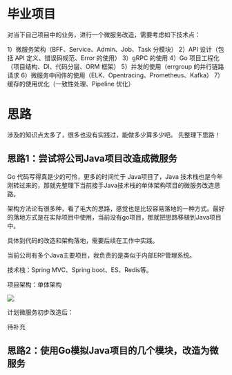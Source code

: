 
# 毕业项目

对当下自己项目中的业务，进行一个微服务改造，需要考虑如下技术点：

1）微服务架构（BFF、Service、Admin、Job、Task 分模块）
2）API 设计（包括 API 定义、错误码规范、Error 的使用）
3）gRPC 的使用
4）Go 项目工程化（项目结构、DI、代码分层、ORM 框架）
5）并发的使用（errgroup 的并行链路请求
6）微服务中间件的使用（ELK、Opentracing、Prometheus、Kafka）
7）缓存的使用优化（一致性处理、Pipeline 优化）


# 思路
涉及的知识点太多了，很多也没有实践过，能做多少算多少吧。
先整理下思路！

## 思路1：尝试将公司Java项目改造成微服务
Go 代码写得真是少的可怜，更多的时间忙于 Java项目了，Java 技术栈也是今年刚转过来的，那就先整理下当前接手Java技术栈的单体架构项目的微服务改造思路。

架构方法论有很多种，看了毛大的思路，感觉也是比较容易落地的一种方式。最好的落地方式是在实际项目中使用，当前没有go项目，那就把思路移植到Java项目中。

具体到代码的改造和架构落地，需要后续在工作中实践。

当前公司有多个Java主要项目，我负责的是类似于内部ERP管理系统。

技术栈：Spring MVC、Spring boot、ES、Redis等。

项目架构：单体架构

![](http://images.zengjianfeng.com/2021-08-01-Java%E9%A1%B9%E7%9B%AE%E5%BE%AE%E6%9C%8D%E5%8A%A1%E6%94%B9%E9%80%A0.jpg)

计划微服务初步改造后：

待补充



## 思路2：使用Go模拟Java项目的几个模块，改造为微服务

